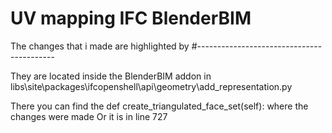 # UV mapping IFC BlenderBIM

The changes that i made are highlighted by
#------------------------------------------

They are located inside the BlenderBIM addon in libs\site\packages\ifcopenshell\api\geometry\add_representation.py 

There you can find the def create_triangulated_face_set(self): where the changes were made
Or it is in line 727
